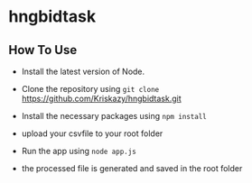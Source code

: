 # hngbidtask

## How To Use

- Install the latest version of Node.

- Clone the repository using `git clone` https://github.com/Kriskazy/hngbidtask.git

- Install the necessary packages using `npm install`

- upload your csvfile to your root folder
- Run the app using `node app.js`
- the processed file is generated and saved in the root folder
